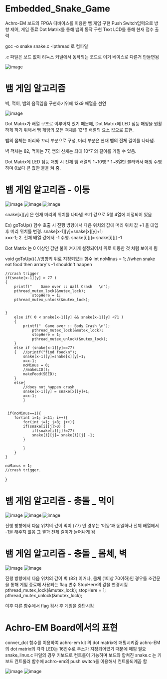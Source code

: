 # Embedded_Snake_Game
Achro-EM 보드의 FPGA 디바이스를 이용한 뱀 게임 구현
Push Switch입력으로 방향 제어, 게임 종료
Dot Matrix를 통해 뱀의 동작 구현
Text LCD를 통해 현재 점수 출력

gcc -o snake snake.c -lpthread 로 컴파일 

.c 파일은 보드 없이 리눅스 커널에서 동작되는 코드로 이거 베이스로 다른거 만들면됨

![image](https://user-images.githubusercontent.com/66546156/124921770-b637db80-e033-11eb-8f21-54d75bbf9f73.png)


 # 뱀 게임 알고리즘
 벽, 먹이, 뱀의 움직임을 구현하기위해 12x9 배열을 선언
 
 ![image](https://user-images.githubusercontent.com/66546156/124921803-c059da00-e033-11eb-981a-b9c6c5cf835c.png)

Dot Matrix가 배열 구조로 이루어져 있기 때문에,   Dot Matrix에 LED 점등 매핑을 원활 하게 하기 위해서 뱀 게임의 모든 객체를 12*9 배열의 요소 값으로 표현.

뱀의 몸체는 머리와 꼬리 부분으로 구성, 머리 부분은 현재 뱀의 전체 길이를 나타냄.

 벽 객체는 82, 먹이는 77, 뱀의 신체는 최대 10*7 의 길이를 가질 수 있음. 

Dot Matrix에 LED 점등 매핑 시 전체 뱀 배열의 1~10행 * 1~8열만 불러와서 매핑 수행하며 0보다 큰 값만 불을 켜 줌.


# 뱀 게임 알고리즘 - 이동

![image](https://user-images.githubusercontent.com/66546156/124921962-f5662c80-e033-11eb-9f0e-3177cab5ea22.png)
![image](https://user-images.githubusercontent.com/66546156/124921975-fa2ae080-e033-11eb-9d8f-7f1bcde95099.png)
![image](https://user-images.githubusercontent.com/66546156/124921986-fbf4a400-e033-11eb-975e-4fba48f084ce.png)

snake[x][y] 은 현재 머리의 위치를 나타냄
초기 값으로 5행 4열에 지정되어 있음

Ex) goToUp() 함수 호출 시
진행 방향에서 다음 위치의 값에 머리 위치 값 +1 을 대입 후 머리 위치를 변경.
	snake[x-1][y]=snake[x][y]+1;		
	x=x-1;
2.   전체 배열 값에서 -1 수행.
	 snake[i][j]= snake[i][j] -1

Dot Matrix 는 0 이상인 값만 불이 켜지게 설정되어서 위로 이동한 것 처럼 보이게 됨

void goToUp(){
	 //방향키 위로 지정되있는 함수
	 int noMinus = 1; //when snake eat food then arrary's -1 shouldn't happen

	//crash trigger
	if(snake[x-1][y] > 77 )
	{
		printf("    Game over :: Wall Crash   \n");
		pthread_mutex_lock(&mutex_lock);
				stopHere = 1;
		pthread_mutex_unlock(&mutex_lock);


	}
		else if( 0 < snake[x-1][y] && snake[x-1][y] <71 )
		{  
			printf("  Game over :: Body Crash \n");
				pthread_mutex_lock(&mutex_lock);
				stopHere = 1;
				pthread_mutex_unlock(&mutex_lock);
		}
		else if (snake[x-1][y]==77)
		{	//printf("find food\n");
			snake[x-1][y]=snake[x][y]+1;
			x=x-1;
			noMinus = 0;
			//makeLCD();
			makeFood(SEED);
		}
		else{
			//does not happen crash
			snake[x-1][y] = snake[x][y]+1;
			x=x-1;
			}


	 if(noMinus==1){
	 	for(int i=1; i<11; i++){
        	for(int j=1; j<8; j++){
			if(snake[i][j]>0) {
				if(snake[i][j]!=77) 
				snake[i][j]= snake[i][j] -1;
			}
			
       	 	}
		}
    }

	noMinus = 1;
	//crash trigger. 
	
}

# 뱀 게임 알고리즘 - 충돌 _ 먹이 
![image](https://user-images.githubusercontent.com/66546156/124922076-1a5a9f80-e034-11eb-91fd-85b37f361a1d.png)
![image](https://user-images.githubusercontent.com/66546156/124922081-1c246300-e034-11eb-9795-967d517bc680.png)
![image](https://user-images.githubusercontent.com/66546156/124922093-1e86bd00-e034-11eb-8644-8de7d7779986.png)

진행 방향에서 다음 위치의 값이 먹이 (77) 인 경우는 ‘이동’과 동일하나 전체 배열에서 -1을 해주지 않음     그 결과 전체 길이가 늘어나게 됨

# 뱀 게임 알고리즘 - 충돌 _ 몸체, 벽
![image](https://user-images.githubusercontent.com/66546156/124922240-44ac5d00-e034-11eb-921a-768fca59167d.png)
![image](https://user-images.githubusercontent.com/66546156/124922259-47a74d80-e034-11eb-9474-ec1d024ee5a7.png)

진행 방향에서 다음 위치의 값이 벽 (82) 이거나,      몸체 (1이상 70이하)인 경우를 조건문을 통해 게임  종료에 사용되는 flag 변수 StopHere의 값을 변경시킴
	pthread_mutex_lock(&mutex_lock);
		stopHere = 1;
	pthread_mutex_unlock(&mutex_lock);

이후 다른 함수에서 flag 검사 후 게임을 중단시킴


# Achro-EM Board에서의 표현
conver_dot 함수를 이용하여 achro-em kit 의 dot matrix에 매핑시켜줌 
achro-EM 의 dot matrix의 각각 LED는 16진수로 주소가 지정되어있기 때문에 매핑 필요
snake_linux.c 파일의 경우 키보드로 컨트롤이 가능하며
보드와 합쳐진 snake.c 는 키보드 컨트롤러 함수에 achro-em의 push switch를 이용해서 컨트롤되게끔 함

![image](https://user-images.githubusercontent.com/66546156/124937226-277e8b00-e042-11eb-9118-837c33def2ac.png)
![image](https://user-images.githubusercontent.com/66546156/124937161-19306f00-e042-11eb-83b4-234da4f78c01.png)
